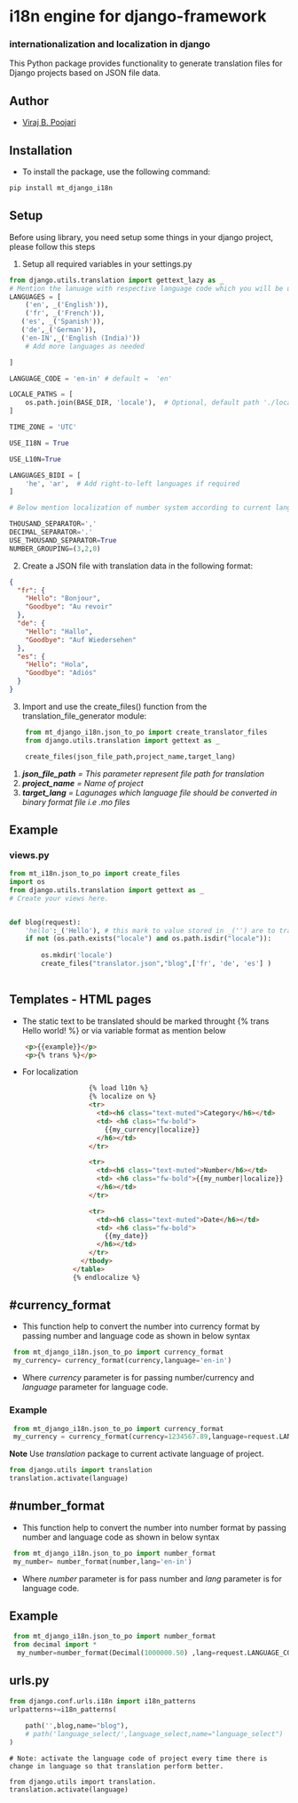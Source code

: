 # i18n engine for django-framework
###  internationalization and localization in django

This Python package provides functionality to generate translation files for Django projects based on JSON file data.

## Author

* [Viraj B. Poojari](virajp.in@mouritech.com)

## Installation

* To install the package, use the following command:

```cmd
pip install mt_django_i18n
```
## Setup
Before using library, you need setup some things in your django project, please follow this steps

1. Setup all required variables in your settings.py
```py
from django.utils.translation import gettext_lazy as _
# Mention the lanuage with respective language code which you will be using in your project
LANGUAGES = [
    ('en', _('English')),
    ('fr', _('French')),
   ('es', _('Spanish')),
   ('de',_('German')),
   ('en-IN',_('English (India)'))
    # Add more languages as needed

]

LANGUAGE_CODE = 'en-in' # default =  'en'

LOCALE_PATHS = [
    os.path.join(BASE_DIR, 'locale'),  # Optional, default path './locales' folder
]

TIME_ZONE = 'UTC'

USE_I18N = True

USE_L10N=True

LANGUAGES_BIDI = [
    'he', 'ar',  # Add right-to-left languages if required
]

# Below mention localization of number system according to current language code of project

THOUSAND_SEPARATOR=','
DECIMAL_SEPARATOR='.'
USE_THOUSAND_SEPARATOR=True
NUMBER_GROUPING=(3,2,0)

```
2. Create a JSON file with translation data in the following format:

```json
{
  "fr": {
    "Hello": "Bonjour",
    "Goodbye": "Au revoir"
  },
  "de": {
    "Hello": "Hallo",
    "Goodbye": "Auf Wiedersehen"
  },
  "es": {
    "Hello": "Hola",
    "Goodbye": "Adiós"
  }
}
```

3. Import and use the create_files() function from the translation_file_generator module:
```py
    from mt_django_i18n.json_to_po import create_translator_files
    from django.utils.translation import gettext as _

    create_files(json_file_path,project_name,target_lang)

```
1. _**json_file_path** = This parameter represent file path for translation_
2. _**project_name** = Name of project_ 
3. _**target_lang** = Lagunages which language file should be converted in binary format file i.e .mo files_

## Example
### views.py
```py
from mt_i18n.json_to_po import create_files
import os
from django.utils.translation import gettext as _
# Create your views here.


def blog(request):
    'hello':_('Hello'), # this mark to value stored in _('') are to translated 
    if not (os.path.exists("locale") and os.path.isdir("locale")):
        
        os.mkdir('locale')
        create_files("translator.json","blog",['fr', 'de', 'es'] )
    
```

## Templates - HTML pages
* The static text to be translated should be marked throught {% trans Hello world! %} or via variable format
as mention below 
```html
    <p>{{example}}</p>
    <p>{% trans %}</p>
```
* For localization
```html
                    {% load l10n %}
                    {% localize on %}
                    <tr>
                      <td><h6 class="text-muted">Category</h6></td>
                      <td> <h6 class="fw-bold">
                        {{my_currency|localize}}
                      </h6></td>
                    </tr>

                    <tr>
                      <td><h6 class="text-muted">Number</h6></td>
                      <td> <h6 class="fw-bold">{{my_number|localize}}
                      </h6></td>
                    </tr>

                    <tr>
                      <td><h6 class="text-muted">Date</h6></td>
                      <td> <h6 class="fw-bold">
                        {{my_date}}
                      </h6></td>
                    </tr>
                  </tbody>
                </table>
                {% endlocalize %}
```
## #currency_format
* This function help to convert the number into currency format by passing number and language code as shown in below syntax

```py
 from mt_django_i18n.json_to_po import currency_format
 my_currency= currency_format(currency,language='en-in') 
```
* Where _currency_ parameter is for passing number/currency and _language_ parameter for language code.

### Example
```py
 from mt_django_i18n.json_to_po import currency_format
 my_currency = currency_format(currency=1234567.89,language=request.LANGUAGE_CODE) 
```
**Note**
Use _translation_ package to current activate language of project.

```py
from django.utils import translation
translation.activate(language)
```

## #number_format
* This function help to convert the number into number format by passing number and language code as shown in below syntax

```py
 from mt_django_i18n.json_to_po import number_format
 my_number= number_format(number,lang='en-in')
```
* Where _number_ parameter is for pass number and _lang_ parameter is for language code.

## Example
```py
 from mt_django_i18n.json_to_po import number_format 
 from decimal import *
  my_number=number_format(Decimal(1000000.50) ,lang=request.LANGUAGE_CODE)
```
## urls.py
```py
from django.conf.urls.i18n import i18n_patterns
urlpatterns+=i18n_patterns(
  
    path('',blog,name="blog"),
    # path('language_select/',language_select,name="language_select")
)
```

```note
# Note: activate the language code of project every time there is
change in language so that translation perform better. 

from django.utils import translation.
translation.activate(language)
``` 
